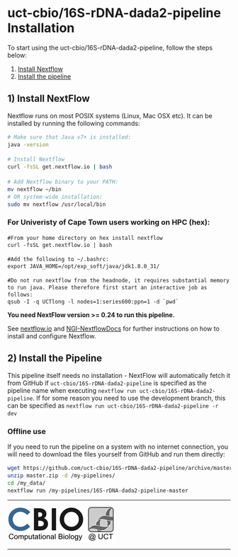# uct-cbio/16S-rDNA-dada2-pipeline Installation

To start using the uct-cbio/16S-rDNA-dada2-pipeline, follow the steps below:

1. [Install Nextflow](#install-nextflow)
2. [Install the pipeline](#install-the-pipeline)

## 1) Install NextFlow
Nextflow runs on most POSIX systems (Linux, Mac OSX etc). It can be installed by running the following commands:

```bash
# Make sure that Java v7+ is installed:
java -version

# Install Nextflow
curl -fsSL get.nextflow.io | bash

# Add Nextflow binary to your PATH:
mv nextflow ~/bin
# OR system-wide installation:
sudo mv nextflow /usr/local/bin
```

### For Univeristy of Cape Town users working on HPC (hex):
```
#From your home directory on hex install nextflow
curl -fsSL get.nextflow.io | bash

#Add the following to ~/.bashrc:
export JAVA_HOME=/opt/exp_soft/java/jdk1.8.0_31/

#Do not run nextflow from the headnode, it requires substantial memory to run java. Please therefore first start an interactive job as follows: 
qsub -I -q UCTlong -l nodes=1:series600:ppn=1 -d `pwd`
```

**You need NextFlow version >= 0.24 to run this pipeline.**

See [nextflow.io](https://www.nextflow.io/) and [NGI-NextflowDocs](https://github.com/SciLifeLab/NGI-NextflowDocs) for further instructions on how to install and configure Nextflow.

## 2) Install the Pipeline
This pipeline itself needs no installation - NextFlow will automatically fetch it from GitHub if `uct-cbio/16S-rDNA-dada2-pipeline` is specified as the pipeline name when executing `nextflow run uct-cbio/16S-rDNA-dada2-pipeline`. If for some reason you need to use the development branch, this can be specified as `nextflow run uct-cbio/16S-rDNA-dada2-pipeline -r dev`

### Offline use

If you need to run the pipeline on a system with no internet connection, you will need to download the files yourself from GitHub and run them directly:

```bash
wget https://github.com/uct-cbio/16S-rDNA-dada2-pipeline/archive/master.zip
unzip master.zip -d /my-pipelines/
cd /my_data/
nextflow run /my-pipelines/16S-rDNA-dada2-pipeline-master
```

---

[![UCT Computational Biology](/assets/cbio_logo.png)](http://www.cbio.uct.ac.za/)

---
